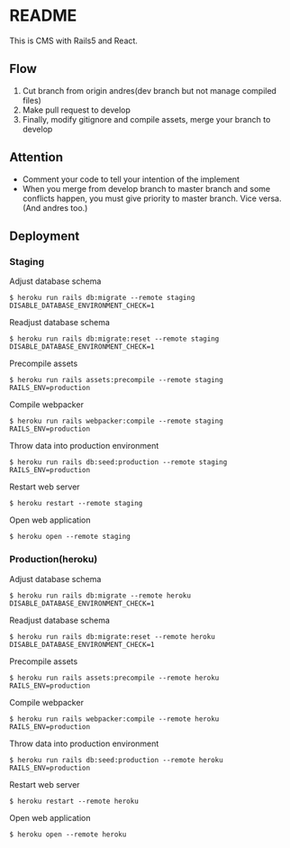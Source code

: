 # README

This is CMS with Rails5 and React.

## Flow
1. Cut branch from origin andres(dev branch but not manage compiled files)
1. Make pull request to develop
1. Finally, modify gitignore and compile assets, merge your branch to develop

## Attention
- Comment your code to tell your intention of the implement
- When you merge from develop branch to master branch and some conflicts happen, you must give priority to master branch. Vice versa. (And andres too.)

## Deployment
### Staging
Adjust database schema

```
$ heroku run rails db:migrate --remote staging DISABLE_DATABASE_ENVIRONMENT_CHECK=1
```

Readjust database schema

```
$ heroku run rails db:migrate:reset --remote staging DISABLE_DATABASE_ENVIRONMENT_CHECK=1
```

Precompile assets

```
$ heroku run rails assets:precompile --remote staging RAILS_ENV=production
```

Compile webpacker

```
$ heroku run rails webpacker:compile --remote staging RAILS_ENV=production
```

Throw data into production environment

```
$ heroku run rails db:seed:production --remote staging RAILS_ENV=production
```

Restart web server

```
$ heroku restart --remote staging
```

Open web application

```
$ heroku open --remote staging
```

### Production(heroku)
Adjust database schema

```
$ heroku run rails db:migrate --remote heroku DISABLE_DATABASE_ENVIRONMENT_CHECK=1
```

Readjust database schema

```
$ heroku run rails db:migrate:reset --remote heroku DISABLE_DATABASE_ENVIRONMENT_CHECK=1
```

Precompile assets

```
$ heroku run rails assets:precompile --remote heroku RAILS_ENV=production
```

Compile webpacker

```
$ heroku run rails webpacker:compile --remote heroku RAILS_ENV=production
```

Throw data into production environment

```
$ heroku run rails db:seed:production --remote heroku RAILS_ENV=production
```

Restart web server

```
$ heroku restart --remote heroku
```

Open web application

```
$ heroku open --remote heroku
```
